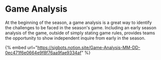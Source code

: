 # Game Analysis

At the beginning of the season, a game analysis is a great way to identify the challenges to be faced in the season's game. Including an early season analysis of the game, outside of simply stating game rules, provides teams the opportunity to show independent inquire from early in the season.

{% embed url="https://sigbots.notion.site/Game-Analysis-MM-DD-0ec471f6e0664e9f8f76aa9fae9334af" %}
